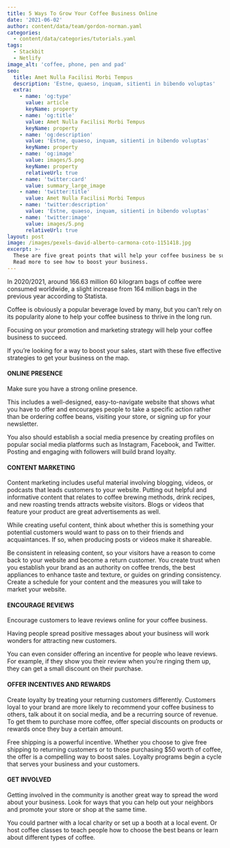 ```yaml
---
title: 5 Ways To Grow Your Coffee Business Online
date: '2021-06-02'
author: content/data/team/gordon-norman.yaml
categories:
  - content/data/categories/tutorials.yaml
tags:
  - Stackbit
  - Netlify
image_alt: 'coffee, phone, pen and pad'
seo:
  title: Amet Nulla Facilisi Morbi Tempus
  description: 'Estne, quaeso, inquam, sitienti in bibendo voluptas'
  extra:
    - name: 'og:type'
      value: article
      keyName: property
    - name: 'og:title'
      value: Amet Nulla Facilisi Morbi Tempus
      keyName: property
    - name: 'og:description'
      value: 'Estne, quaeso, inquam, sitienti in bibendo voluptas'
      keyName: property
    - name: 'og:image'
      value: images/5.png
      keyName: property
      relativeUrl: true
    - name: 'twitter:card'
      value: summary_large_image
    - name: 'twitter:title'
      value: Amet Nulla Facilisi Morbi Tempus
    - name: 'twitter:description'
      value: 'Estne, quaeso, inquam, sitienti in bibendo voluptas'
    - name: 'twitter:image'
      value: images/5.png
      relativeUrl: true
layout: post
image: /images/pexels-david-alberto-carmona-coto-1151418.jpg
excerpt: >-
  These are five great points that will help your coffee business be successful.
  Read more to see how to boost your business.
---
```

In 2020/2021, around 166.63 million 60 kilogram bags of coffee were consumed worldwide, a slight increase from 164 million bags in the previous year according to Statista.

Coffee is obviously a popular beverage loved by many, but you can’t rely on its popularity alone to help your coffee business to thrive in the long run.

Focusing on your promotion and marketing strategy will help your coffee business to succeed. 

If you’re looking for a way to boost your sales, start with these five effective strategies to get your business on the map.

#### **ONLINE PRESENCE**

Make sure you have a strong online presence.

This includes a well-designed, easy-to-navigate website that shows what you have to offer and encourages people to take a specific action rather than be ordering coffee beans, visiting your store, or signing up for your newsletter.

You also should establish a social media presence by creating profiles on popular social media platforms such as Instagram, Facebook, and Twitter. Posting and engaging with followers will build brand loyalty.

#### **CONTENT MARKETING**

Content marketing includes useful material involving blogging, videos, or podcasts that leads customers to your website. Putting out helpful and informative content that relates to coffee brewing methods, drink recipes, and new roasting trends attracts website visitors. Blogs or videos that feature your product are great advertisements as well.

While creating useful content, think about whether this is something your potential customers would want to pass on to their friends and acquaintances. If so, when producing posts or videos make it shareable.

Be consistent in releasing content, so your visitors have a reason to come back to your website and become a return customer. You create trust when you establish your brand as an authority on coffee trends, the best appliances to enhance taste and texture, or guides on grinding consistency. Create a schedule for your content and the measures you will take to market your website.

#### **ENCOURAGE REVIEWS**

Encourage customers to leave reviews online for your coffee business.

Having people spread positive messages about your business will work wonders for attracting new customers.

You can even consider offering an incentive for people who leave reviews. For example, if they show you their review when you’re ringing them up, they can get a small discount on their purchase. 

#### **OFFER INCENTIVES AND REWARDS** 

Create loyalty by treating your returning customers differently. Customers loyal to your brand are more likely to recommend your coffee business to others, talk about it on social media, and be a recurring source of revenue. To get them to purchase more coffee, offer special discounts on products or rewards once they buy a certain amount.

Free shipping is a powerful incentive. Whether you choose to give free shipping to returning customers or to those purchasing $50 worth of coffee, the offer is a compelling way to boost sales. Loyalty programs begin a cycle that serves your business and your customers.

#### **GET INVOLVED**

Getting involved in the community is another great way to spread the word about your business. Look for ways that you can help out your neighbors and promote your store or shop at the same time.

You could partner with a local charity or set up a booth at a local event. Or host coffee classes to teach people how to choose the best beans or learn about different types of coffee. 
